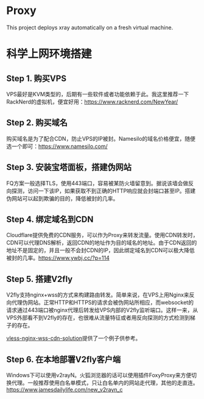 # Proxy  
This project deploys xray automatically on a fresh virtual machine.

# 科学上网环境搭建  

## Step 1. 购买VPS  

VPS最好是KVM类型的，后期有一些软件或者功能依赖于此。我这里推荐一下RackNerd的虚拟机，便宜好用：https://www.racknerd.com/NewYear/

## Step 2. 购买域名

购买域名是为了配合CDN，防止VPS的IP被封。Namesilo的域名价格便宜，随便选一个即可：https://www.namesilo.com/

## Step 3. 安装宝塔面板，搭建伪网站

FQ方案一般选择TLS，使用443端口，容易被某防火墙留意到。据说该墙会做反向探测，访问一下该IP，如果获取不到正确的HTTP响应就会封端口甚至IP。搭建伪网站可以起到欺骗的目的，降低被封的几率。

## Step 4. 绑定域名到CDN  

Cloudflare提供免费的CDN服务，可以作为Proxy来转发流量。使用CDN转发时，CDN可以代理DNS解析，返回CDN的地址作为目的域名的地址。由于CDN返回的地址不是固定的，并且一般不会封CDN的IP，因此绑定域名到CDN可以极大降低被封的几率。https://www.ywbj.cc/?p=114

## Step 5. 搭建V2fly  

V2fly支持nginx+wss的方式来构建路由转发。简单来说，在VPS上用Nginx来反向代理伪网站。正常HTTP和HTTPS的请求会被伪网站所相应，而websocket的请求通过443端口被nginx代理后转发给VPS内部的V2fly监听端口。这样一来，从VPS外部看不到V2fly的存在，也很难从流量特征或者用反向探测的方式检测到梯子的存在。

[vless-nginx-wss-cdn-solution](vless-nginx-wss-cdn-solution/)提供了一个例子供参考。


## Step 6. 在本地部署V2fly客户端  

Windows下可以使用v2rayN。火狐浏览器的话可以使用插件FoxyProxy来方便切换代理。一般推荐使用白名单模式，只让白名单内的网站走代理，其他的走直连。https://www.jamesdailylife.com/new_v2rayn_c

